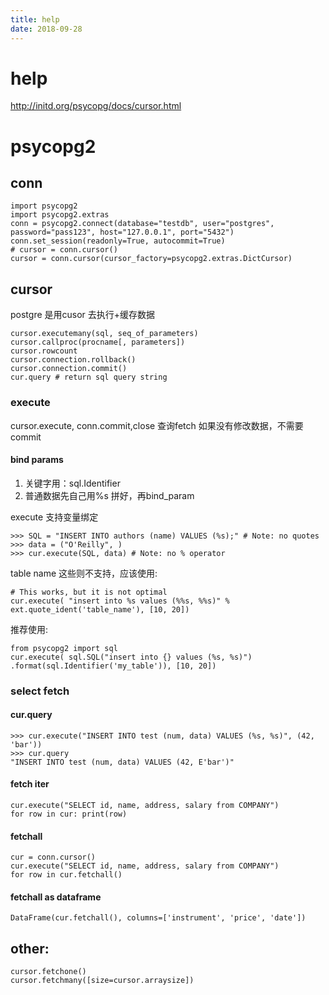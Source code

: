 ```yaml
---
title: help
date: 2018-09-28
---
```

# help
http://initd.org/psycopg/docs/cursor.html

# psycopg2
## conn

    import psycopg2
    import psycopg2.extras
    conn = psycopg2.connect(database="testdb", user="postgres", password="pass123", host="127.0.0.1", port="5432")
    conn.set_session(readonly=True, autocommit=True)
    # cursor = conn.cursor()
    cursor = conn.cursor(cursor_factory=psycopg2.extras.DictCursor)

## cursor
postgre 是用cusor 去执行+缓存数据

    cursor.executemany(sql, seq_of_parameters)
    cursor.callproc(procname[, parameters])
    cursor.rowcount
    cursor.connection.rollback()
    cursor.connection.commit()
    cur.query # return sql query string

### execute
cursor.execute, conn.commit,close 查询fetch 如果没有修改数据，不需要commit

#### bind params
1. 关键字用：sql.Identifier
2. 普通数据先自己用%s 拼好，再bind_param

execute 支持变量绑定

    >>> SQL = "INSERT INTO authors (name) VALUES (%s);" # Note: no quotes
    >>> data = ("O'Reilly", )
    >>> cur.execute(SQL, data) # Note: no % operator

table name 这些则不支持，应该使用:

    # This works, but it is not optimal
    cur.execute( "insert into %s values (%%s, %%s)" % ext.quote_ident('table_name'), [10, 20])

推荐使用:

    from psycopg2 import sql
    cur.execute( sql.SQL("insert into {} values (%s, %s)") .format(sql.Identifier('my_table')), [10, 20])

### select fetch

#### cur.query
    >>> cur.execute("INSERT INTO test (num, data) VALUES (%s, %s)", (42, 'bar'))
    >>> cur.query
    "INSERT INTO test (num, data) VALUES (42, E'bar')"

#### fetch iter

    cur.execute("SELECT id, name, address, salary from COMPANY")
    for row in cur: print(row)

#### fetchall

    cur = conn.cursor()
    cur.execute("SELECT id, name, address, salary from COMPANY")
    for row in cur.fetchall()

#### fetchall as dataframe
    DataFrame(cur.fetchall(), columns=['instrument', 'price', 'date'])

## other:

    cursor.fetchone()
    cursor.fetchmany([size=cursor.arraysize])